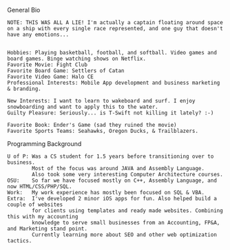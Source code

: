 General Bio

	NOTE: THIS WAS ALL A LIE! I'm actually a captain floating around space on a ship with every single race represented, and one guy that doesn't have any emotions...
	
	
	Hobbies: Playing basketball, football, and softball. Video games and board games. Binge watching shows on Netflix. 
	Favorite Movie: Fight Club
	Favorite Board Game: Settlers of Catan
	Favorite Video Game: Halo CE
	Professional Interests: Mobile App development and business marketing & branding.
	
	New Interests: I want to learn to wakeboard and surf. I enjoy snowboarding and want to apply this to the water.
	Guilty Pleasure: Seriously... is T-Swift not killing it lately? :-)
	
	Favorite Book: Ender's Game (sad they ruined the movie)
	Favorite Sports Teams: Seahawks, Oregon Ducks, & Trailblazers. 
	
Programming Background

	U of P: Was a CS student for 1.5 years before transitioning over to business. 
			Most of the focus was around JAVA and Assembly Language.
			Also took some very interesting Computer Architecture courses.
	OSU:	So far we have focused mostly on C++, Assembly Language, and now HTML/CSS/PHP/SQL.
	Work:	My work experience has mostly been focused on SQL & VBA.
	Extra:	I've developed 2 minor iOS apps for fun. Also helped build a couple of websites 
			for clients using templates and ready made websites. Combining this with my accounting
			knowledge to serve small businesses from an Accounting, FP&A, and Marketing stand point. 
			Currently learning more about SEO and other web optimization tactics. 
